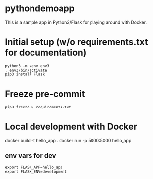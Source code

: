 # pythondemoapp

This is a sample app in Python3/Flask for playing around with Docker.

# Initial setup (w/o requirements.txt for documentation)
```
python3 -m venv env3
. env3/bin/activate
pip3 install Flask
```
# Freeze pre-commit
```
pip3 freeze > requirements.txt
```

# Local development with Docker
docker build -t hello_app .
docker run -p 5000:5000 hello_app


## env vars for dev
```
export FLASK_APP=hello_app
export FLASK_ENV=development
```
